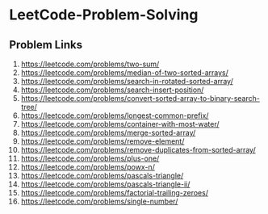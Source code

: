 # LeetCode-Problem-Solving

<!-- ## Google Spreadsheet
  https://docs.google.com/spreadsheets/d/16gNTrNyPSJQJXKLZ8yZfuLEq7hjclUULmqRGsqFDLpE/edit#gid=0<br><br> -->
## Problem Links

1. https://leetcode.com/problems/two-sum/
2. https://leetcode.com/problems/median-of-two-sorted-arrays/
3. https://leetcode.com/problems/search-in-rotated-sorted-array/
4. https://leetcode.com/problems/search-insert-position/
5. https://leetcode.com/problems/convert-sorted-array-to-binary-search-tree/
6. https://leetcode.com/problems/longest-common-prefix/
7. https://leetcode.com/problems/container-with-most-water/
8. https://leetcode.com/problems/merge-sorted-array/
9. https://leetcode.com/problems/remove-element/
10. https://leetcode.com/problems/remove-duplicates-from-sorted-array/
11. https://leetcode.com/problems/plus-one/
12. https://leetcode.com/problems/powx-n/
13. https://leetcode.com/problems/pascals-triangle/
14. https://leetcode.com/problems/pascals-triangle-ii/
15. https://leetcode.com/problems/factorial-trailing-zeroes/
16. https://leetcode.com/problems/single-number/
